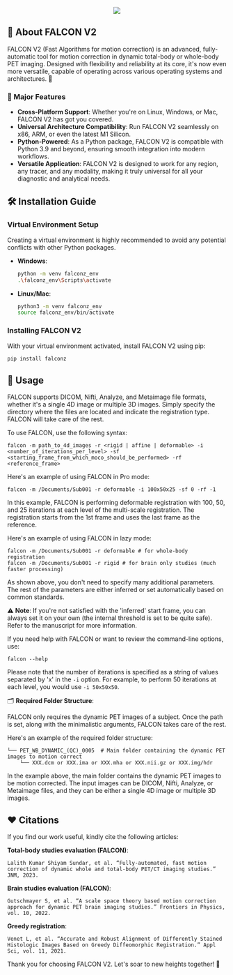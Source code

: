 
<p align="center">
<img src="https://github.com/LalithShiyam/FALCON/blob/main/Falcon-logo.png">

</p>

## 🦅 About FALCON V2

FALCON V2 (Fast Algorithms for motion correction) is an advanced, fully-automatic tool for motion correction in dynamic total-body or whole-body PET imaging. Designed with flexibility and reliability at its core, it's now even more versatile, capable of operating across various operating systems and architectures. 🚀

### 🌟 Major Features

- **Cross-Platform Support**: Whether you're on Linux, Windows, or Mac, FALCON V2 has got you covered. 
- **Universal Architecture Compatibility**: Run FALCON V2 seamlessly on x86, ARM, or even the latest M1 Silicon.
- **Python-Powered**: As a Python package, FALCON V2 is compatible with Python 3.9 and beyond, ensuring smooth integration into modern workflows.
- **Versatile Application**: FALCON V2 is designed to work for any region, any tracer, and any modality, making it truly universal for all your diagnostic and analytical needs.

## 🛠 Installation Guide

### Virtual Environment Setup

Creating a virtual environment is highly recommended to avoid any potential conflicts with other Python packages.

- **Windows**:
  ```bash
  python -m venv falconz_env
  .\falconz_env\Scripts\activate
  ```

- **Linux/Mac**:
  ```bash
  python3 -m venv falconz_env
  source falconz_env/bin/activate
  ```

### Installing FALCON V2

With your virtual environment activated, install FALCON V2 using pip:

```bash
pip install falconz
```

## 🚀 Usage

FALCON supports DICOM, Nifti, Analyze, and Metaimage file formats, whether it's a single 4D image or multiple 3D images. Simply specify the directory where the files are located and indicate the registration type. FALCON will take care of the rest.

To use FALCON, use the following syntax:
```
falcon -m path_to_4d_images -r <rigid | affine | deformable> -i <number_of_iterations_per_level> -sf <starting_frame_from_which_moco_should_be_performed> -rf <reference_frame>
```

Here's an example of using FALCON in Pro mode:
```
falcon -m /Documents/Sub001 -r deformable -i 100x50x25 -sf 0 -rf -1
```
In this example, FALCON is performing deformable registration with 100, 50, and 25 iterations at each level of the multi-scale registration. The registration starts from the 1st frame and uses the last frame as the reference.

Here's an example of using FALCON in lazy mode:
```
falcon -m /Documents/Sub001 -r deformable # for whole-body registration
falcon -m /Documents/Sub001 -r rigid # for brain only studies (much faster processing)
```
As shown above, you don't need to specify many additional parameters. The rest of the parameters are either inferred or set automatically based on common standards.

⚠️ **Note**:
If you're not satisfied with the 'inferred' start frame, you can always set it on your own (the internal threshold is set to be quite safe). Refer to the manuscript for more information.

If you need help with FALCON or want to review the command-line options, use:
```
falcon --help
```
Please note that the number of iterations is specified as a string of values separated by 'x' in the `-i` option. For example, to perform 50 iterations at each level, you would use `-i 50x50x50`.

🗂 **Required Folder Structure**:

FALCON only requires the dynamic PET images of a subject. Once the path is set, along with the minimalistic arguments, FALCON takes care of the rest.

Here's an example of the required folder structure:
```
└── PET_WB_DYNAMIC_(QC)_0005  # Main folder containing the dynamic PET images to motion correct
    └── XXX.dcm or XXX.ima or XXX.mha or XXX.nii.gz or XXX.img/hdr
```
In the example above, the main folder contains the dynamic PET images to be motion corrected. The input images can be DICOM, Nifti, Analyze, or Metaimage files, and they can be either a single 4D image or multiple 3D images.

## ❤️ Citations

If you find our work useful, kindly cite the following articles:

**Total-body studies evaluation (FALCON)**:
```plaintext
Lalith Kumar Shiyam Sundar, et al. “Fully-automated, fast motion correction of dynamic whole and total-body PET/CT imaging studies.” JNM, 2023.
```

**Brain studies evaluation (FALCON)**:
```plaintext
Gutschmayer S, et al. “A scale space theory based motion correction approach for dynamic PET brain imaging studies.” Frontiers in Physics, vol. 10, 2022.
```

**Greedy registration**:
```plaintext
Venet L, et al. “Accurate and Robust Alignment of Differently Stained Histologic Images Based on Greedy Diffeomorphic Registration.” Appl Sci, vol. 11, 2021.
```






Thank you for choosing FALCON V2. Let's soar to new heights together! 🦅
